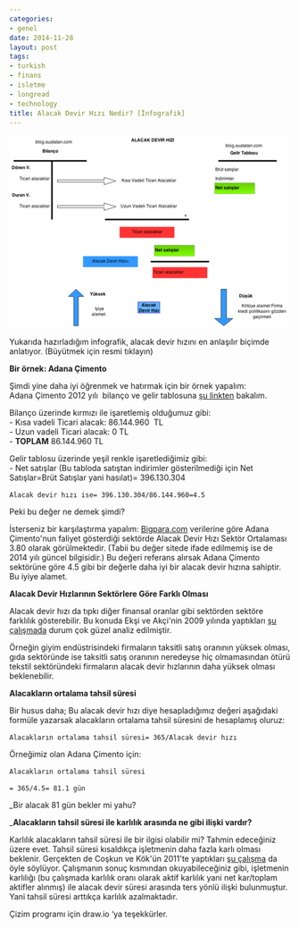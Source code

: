 ```yaml
---
categories:
- genel
date: 2014-11-28
layout: post
tags:
- turkish
- finans
- isletme
- longread
- technology
title: Alacak Devir Hızı Nedir? [İnfografik]
---
```


[![image](/images/tumblr_inline_nfr4xmQ4U01r4exmc.png)](https://lh3.googleusercontent.com/-jvQuT8rdNeE/VHh8_w0VohI/AAAAAAABRK8/J2PaiwguIIA/w763-h526-no/Alacak%2BDevir%2BH%C4%B1z%C4%B1.png)

Yukarıda hazırladığım infografik, alacak devir hızını en anlaşılır biçimde anlatıyor. (Büyütmek için resmi tıklayın)

**Bir örnek: Adana Çimento**

Şimdi yine daha iyi öğrenmek ve hatırmak için bir örnek yapalım:  
Adana Çimento 2012 yılı  bilanço ve gelir tablosuna [şu linkten](https://docs.google.com/spreadsheets/d/1wJ5IAEgDTPbPqgJva4RHBVXH6uCrLVVG0Tfwmem7NgE/edit#gid=1403289188) bakalım.

Bilanço üzerinde kırmızı ile işaretlemiş olduğumuz gibi:  
\- Kısa vadeli Ticari alacak: 86.144.960  TL  
\- Uzun vadeli Ticari alacak: 0 TL  
\- **TOPLAM** 86.144.960 TL

Gelir tablosu üzerinde yeşil renkle işaretlediğimiz gibi:  
\- Net satışlar (Bu tabloda satıştan indirimler gösterilmediği için Net Satışlar=Brüt Satışlar yani hasılat)= 396.130.304

```
Alacak devir hızı ise= 396.130.304/86.144.960=4.5
```

Peki bu değer ne demek şimdi?

İsterseniz bir karşılaştırma yapalım: [Bigpara.com](http://www.bigpara.com/borsa/hisse-detay-bilgileri/adana/oranlar/?SubTab=Finansal-Oranlar#) verilerine göre Adana Çimento'nun faliyet gösterdiği sektörde Alacak Devir Hızı Sektör Ortalaması 3.80 olarak görülmektedir. (Tabii bu değer sitede ifade edilmemiş ise de 2014 yılı güncel bilgisidir.) Bu değeri referans alırsak Adana Çimento sektörüne göre 4.5 gibi bir değerle daha iyi bir alacak devir hızına sahiptir. Bu iyiye alamet.

**Alacak Devir Hızlarının Sektörlere Göre Farklı Olması**

Alacak devir hızı da tıpkı diğer finansal oranlar gibi sektörden sektöre farklılık gösterebilir. Bu konuda Ekşi ve Akçi'nin 2009 yılında yaptıkları [şu çalışmada](http://sablon.sdu.edu.tr/fakulteler/iibf/dergi/files/2009-1-7.pdf) durum çok güzel analiz edilmiştir.

Örneğin giyim endüstrisindeki firmaların taksitli satış oranının yüksek olması, gıda sektöründe ise taksitli satış oranının neredeyse hiç olmamasından ötürü tekstil sektöründeki firmaların alacak devir hızlarının daha yüksek olması beklenebilir. 

**Alacakların ortalama tahsil süresi**

Bir husus daha; Bu alacak devir hızı diye hesapladığımız değeri aşağıdaki formüle yazarsak alacakların ortalama tahsil süresini de hesaplamış oluruz:

```
Alacakların ortalama tahsil süresi= 365/Alacak devir hızı
```

Örneğimiz olan Adana Çimento için:

```
Alacakların ortalama tahsil süresi
```

```
= 365/4.5= 81.1 gün
```

  
_Bir alacak 81 gün bekler mi yahu?  
  
_**Alacakların tahsil süresi ile karlılık arasında ne gibi ilişki vardır?**

Karlılık alacakların tahsil süresi ile bir ilgisi olabilir mi? Tahmin edeceğiniz üzere evet. Tahsil süresi kısaldıkça işletmenin daha fazla karlı olması beklenir. Gerçekten de Coşkun ve Kök'ün 2011'te yaptıkları [şu çalışma](http://www.onlinedergi.com/makaledosyalari/51/pdf2011_5_7.pdf) da öyle söylüyor. Çalışmanın sonuç kısmından okuyabileceğiniz gibi, işletmenin karlılığı (bu çalışmada karlılık oranı olarak aktif karlılık yani net kar/toplam aktifler alınmış) ile alacak devir süresi arasında ters yönlü ilişki bulunmuştur. Yani tahsil süresi arttıkça karlılık azalmaktadır.  
  
Çizim programı için draw.io ‘ya teşekkürler.
